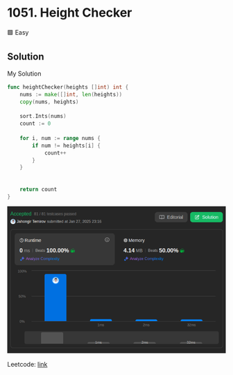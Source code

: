 # 1051. Height Checker

🟩 Easy

## Solution

My Solution

```go
func heightChecker(heights []int) int {
    nums := make([]int, len(heights))
    copy(nums, heights)
    
    sort.Ints(nums)
    count := 0

    for i, num := range nums {
        if num != heights[i] {
            count++
        }
    }


    return count
}
```

![result](1051.png)

Leetcode: [link](https://leetcode.com/problems/height-checker/)
